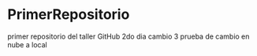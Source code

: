 # PrimerRepositorio
primer repositorio del taller GitHub
2do dia 
cambio 3
prueba de cambio en nube a local
